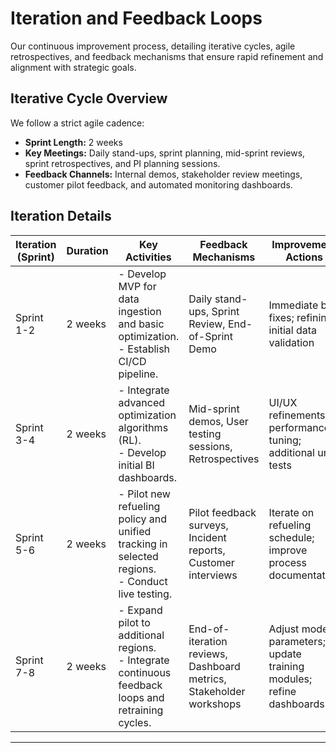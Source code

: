 # Iteration and Feedback Loops

Our continuous improvement process, detailing iterative cycles, agile retrospectives, and feedback mechanisms that ensure rapid refinement and alignment with strategic goals.

## Iterative Cycle Overview
We follow a strict agile cadence:
- **Sprint Length:** 2 weeks
- **Key Meetings:** Daily stand-ups, sprint planning, mid-sprint reviews, sprint retrospectives, and PI planning sessions.
- **Feedback Channels:** Internal demos, stakeholder review meetings, customer pilot feedback, and automated monitoring dashboards.

## Iteration Details

| **Iteration (Sprint)** | **Duration** | **Key Activities**                                        | **Feedback Mechanisms**                           | **Improvement Actions**                               | **Outcome Metrics**                              | **Stakeholders Involved**       |
|------------------------|--------------|-----------------------------------------------------------|---------------------------------------------------|-------------------------------------------------------|-------------------------------------------------|---------------------------------|
| Sprint 1-2             | 2 weeks      | - Develop MVP for data ingestion and basic optimization.<br>- Establish CI/CD pipeline.             | Daily stand-ups, Sprint Review, End-of-Sprint Demo | Immediate bug fixes; refining initial data validation | 80% feature functionality; initial performance benchmarks | Engineering, Data, Product      |
| Sprint 3-4             | 2 weeks      | - Integrate advanced optimization algorithms (RL).<br>- Develop initial BI dashboards.               | Mid-sprint demos, User testing sessions, Retrospectives | UI/UX refinements; performance tuning; additional unit tests | >90% unit test coverage; positive internal feedback         | Product, Design, QA, Engineering |
| Sprint 5-6             | 2 weeks      | - Pilot new refueling policy and unified tracking in selected regions.<br>- Conduct live testing.     | Pilot feedback surveys, Incident reports, Customer interviews | Iterate on refueling schedule; improve process documentation      | 10% reduction in fuel costs; increased fleet utilization       | Operations, Product, Data, Support |
| Sprint 7-8             | 2 weeks      | - Expand pilot to additional regions.<br>- Integrate continuous feedback loops and retraining cycles.  | End-of-iteration reviews, Dashboard metrics, Stakeholder workshops | Adjust model parameters; update training modules; refine dashboards  | Improved KPIs (e.g., uptime, ROI metrics); high stakeholder satisfaction | All cross-functional teams       |

---
